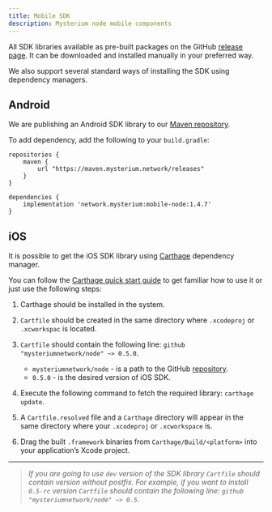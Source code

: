 ```yaml
---
title: Mobile SDK
description: Mysterium node mobile components
---
```


All SDK libraries available as pre-built packages on the GitHub [release page](https://github.com/mysteriumnetwork/node/releases).
It can be downloaded and installed manually in your preferred way.

We also support several standard ways of installing the SDK using dependency managers.

## Android

We are publishing an Android SDK library to our [Maven repository](https://maven.mysterium.network/releases).

To add dependency, add the following to your `build.gradle`:

```
repositories {
    maven {
        url "https://maven.mysterium.network/releases"
    }
}

dependencies {
    implementation 'network.mysterium:mobile-node:1.4.7'
}
```

## iOS

It is possible to get the iOS SDK library using [Carthage](https://github.com/Carthage/Carthage) dependency manager.

You can follow the [Carthage quick start guide](https://github.com/Carthage/Carthage#quick-start) to get familiar how to use it or just use the following steps:

1. Carthage should be installed in the system.
2. `Cartfile` should be created in the same directory where `.xcodeproj` or `.xcworkspac` is located.
3. `Cartfile` should contain the following line: `github "mysteriumnetwork/node" ~> 0.5.0`.
    - `mysteriumnetwork/node` - is a path to the GitHub [repository](https://github.com/mysteriumnetwork/node).
    - `0.5.0` - is the desired version of iOS SDK.

4. Execute the following command to fetch the required library: `carthage update`.
5. A `Cartfile.resolved` file and a `Carthage` directory will appear in the same directory where your `.xcodeproj` or `.xcworkspace` is.
6. Drag the built `.framework` binaries from `Carthage/Build/<platform>` into your application’s Xcode project.

---

> *If you are going to use `dev` version of the SDK library `Cartfile` should contain version without postfix.*
> *For example, if you want to install `0.5-rc` version `Cartfile` should contain the following line: `github "mysteriumnetwork/node" ~> 0.5`.*
